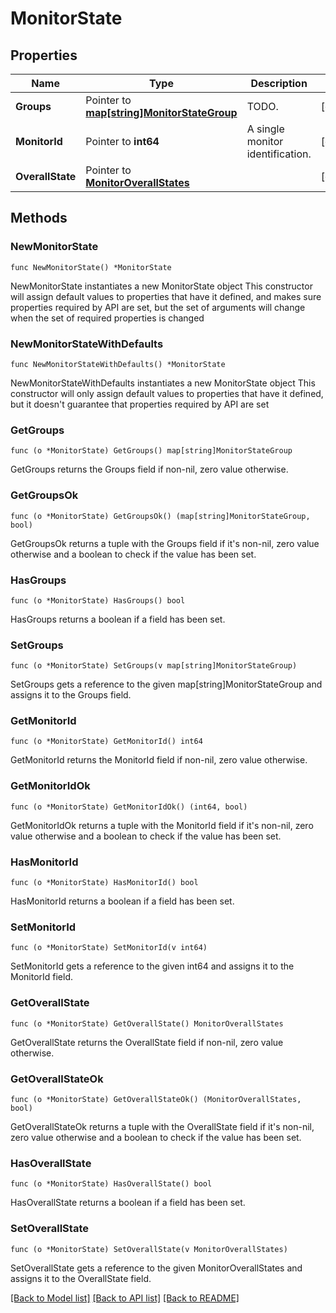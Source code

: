 # MonitorState

## Properties

Name | Type | Description | Notes
------------ | ------------- | ------------- | -------------
**Groups** | Pointer to [**map[string]MonitorStateGroup**](MonitorStateGroup.md) | TODO. | [optional] 
**MonitorId** | Pointer to **int64** | A single monitor identification. | [optional] 
**OverallState** | Pointer to [**MonitorOverallStates**](MonitorOverallStates.md) |  | [optional] 

## Methods

### NewMonitorState

`func NewMonitorState() *MonitorState`

NewMonitorState instantiates a new MonitorState object
This constructor will assign default values to properties that have it defined,
and makes sure properties required by API are set, but the set of arguments
will change when the set of required properties is changed

### NewMonitorStateWithDefaults

`func NewMonitorStateWithDefaults() *MonitorState`

NewMonitorStateWithDefaults instantiates a new MonitorState object
This constructor will only assign default values to properties that have it defined,
but it doesn't guarantee that properties required by API are set

### GetGroups

`func (o *MonitorState) GetGroups() map[string]MonitorStateGroup`

GetGroups returns the Groups field if non-nil, zero value otherwise.

### GetGroupsOk

`func (o *MonitorState) GetGroupsOk() (map[string]MonitorStateGroup, bool)`

GetGroupsOk returns a tuple with the Groups field if it's non-nil, zero value otherwise
and a boolean to check if the value has been set.

### HasGroups

`func (o *MonitorState) HasGroups() bool`

HasGroups returns a boolean if a field has been set.

### SetGroups

`func (o *MonitorState) SetGroups(v map[string]MonitorStateGroup)`

SetGroups gets a reference to the given map[string]MonitorStateGroup and assigns it to the Groups field.

### GetMonitorId

`func (o *MonitorState) GetMonitorId() int64`

GetMonitorId returns the MonitorId field if non-nil, zero value otherwise.

### GetMonitorIdOk

`func (o *MonitorState) GetMonitorIdOk() (int64, bool)`

GetMonitorIdOk returns a tuple with the MonitorId field if it's non-nil, zero value otherwise
and a boolean to check if the value has been set.

### HasMonitorId

`func (o *MonitorState) HasMonitorId() bool`

HasMonitorId returns a boolean if a field has been set.

### SetMonitorId

`func (o *MonitorState) SetMonitorId(v int64)`

SetMonitorId gets a reference to the given int64 and assigns it to the MonitorId field.

### GetOverallState

`func (o *MonitorState) GetOverallState() MonitorOverallStates`

GetOverallState returns the OverallState field if non-nil, zero value otherwise.

### GetOverallStateOk

`func (o *MonitorState) GetOverallStateOk() (MonitorOverallStates, bool)`

GetOverallStateOk returns a tuple with the OverallState field if it's non-nil, zero value otherwise
and a boolean to check if the value has been set.

### HasOverallState

`func (o *MonitorState) HasOverallState() bool`

HasOverallState returns a boolean if a field has been set.

### SetOverallState

`func (o *MonitorState) SetOverallState(v MonitorOverallStates)`

SetOverallState gets a reference to the given MonitorOverallStates and assigns it to the OverallState field.


[[Back to Model list]](../README.md#documentation-for-models) [[Back to API list]](../README.md#documentation-for-api-endpoints) [[Back to README]](../README.md)


